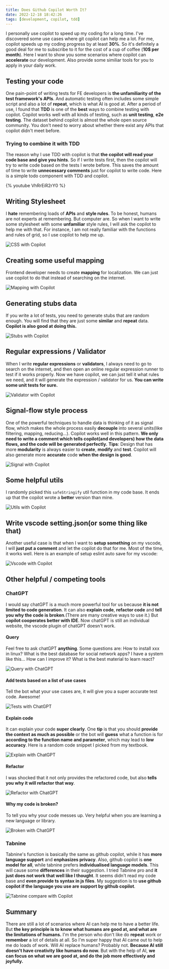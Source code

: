 ```yaml
---
title: Does Github Copilot Worth It?
date: 2022-12-18 18:42:26
tags: [development, copilot, tdd]
---
```


I personally use copilot to speed up my coding for a long time. I've discovered some use cases where git copilot can help me a lot. For me, copilot speeds up my coding progress by at least **30%**. So it's definitely a good deal for me to subscribe to it for the cost of a cup of coffee (**10$ per month**).
Here I want to show you some scenarios where copilot can **accelerate** our development. Also provide some similiar tools for you to apply in your daily work.

## Testing your code
One pain-point of writing tests for FE developers is **the unfamiliarity of the test framework's APIs**. And automatic testing often includes some simple script and also a lot of **repeat**, which is what AI is good at. After a period of use, I found that **TDD** is one of the **best** ways to combine testing with copilot.
Copilot works well with all kinds of testing, such as **unit testing**, **e2e testing**. The dataset behind copilot is  almost the whole open source community. You don't need to worry about whether there exist any APIs that copilot didn't meet before.

### Trying to combine it with TDD
The reason why I use TDD with copilot is that **the copilot will read your code base and give you hints**. So if I write tests first, then the copilot will try to write code based on the tests I wrote before. This saves the amount of time to write **unnecessary comments** just for copilot to write code.
Here is a simple todo component with TDD and copilot.

{% youtube VhRrEiR2rY0 %}

## Writing Stylesheet
I **hate** remembering loads of **APIs** and **style rules**. To be honest, humans are not experts at remembering. But computer are. So when I want to write some stylesheet with some **unfamiliar** style rules, I will ask the copilot to help me with that. For instance, I am not really familiar with the functions and rules of grid, so I use copilot to help me up.

<img alt="CSS with Copilot" src="/img/copilot/css.gif">

## Creating some useful mapping
Frontend developer needs to create **mapping** for localization. We can just use copilot to do that instead of searching on the internet.

<img alt="Mapping with Copilot" src="/img/copilot/mapping.gif">

## Generating stubs data
If you write a lot of tests, you need to generate stubs that are random enough. You will find that they are just some **similar** and **repeat** data. **Copilot is also good at doing this.**

<img alt="Stubs with Copilot" src="/img/copilot/stubs.gif">

## Regular expressions / Validator
When I write **regular expressions** or **validators**, I always need to go to search on the internet, and then open an online regular expression runner to test if it works properly. Now we have copilot, we can just tell it what rules we need, and it will generate the expression / validator for us. **You can write some unit tests for sure.**

<img alt="Validator with Copilot" src="/img/copilot/validator.gif">

## Signal-flow style process
One of the powerful techniques to handle data is thinking of it as signal flow, which makes the whole process easily **decouple** into several units(like filtering, mapping, reducing...). Copilot works well in this pattern. **We only need to write a comment which tells copilot(and developers) how the data flows, and the code will be generated perfectly.**
**Tips**: Design that has more **modularity** is always easier to **create**, **modify** and **test**. Copilot will also generate more **accurate** code **when the design is good**.

<img alt="Signal with Copilot" src="/img/copilot/signal.gif">

## Some helpful utils
I randomly picked this `safeStringify` util function in my code base. It ends up that the copilot wrote a **better** version than mine.

<img alt="Utils with Copilot" src="/img/copilot/utils.gif">

## Write vscode setting.json(or some thing like that)
Another useful case is that when I want to **setup something** on my vscode, I will **just put a comment** and let the copilot do that for me. Most of the time, it works well.
Here is an example of setup eslint auto save for my vscode:

<img alt="Vscode with Copilot" src="/img/copilot/eslint.gif">

## Other helpful / competing tools
### ChatGPT
I would say chatGPT is a much more powerful tool for us because **it is not limited to code generation**. It can also **explain code**, **refactor code** and **tell you why the code is broken**.(There are many creative ways to use it.) But **copilot cooperates better with IDE**. Now chatGPT is still an individual website, the vscode plugin of chatGPT doesn't work.
#### Query
Feel free to ask chatGPT **anything**. Some questions are: How to install xxx in linux? What is the best database for social network apps? I have a system like this... How can I improve it? What is the best material to learn react?

<img alt="Query with ChatGPT" src="/img/copilot/query.png">

#### Add tests based on a list of use cases
Tell the bot what your use cases are, it will give you a super accurate test code. Awesome!

<img alt="Tests with ChatGPT" src="/img/copilot/tests.png">

#### Explain code
It can explain your code **super clearly**. One **tip** is that you should **provide the context as much as possible** or the bot will **guess** what a function is for **according to the function name and parameter**, which may lead to **low accuracy**.
Here is a random code snippet I picked from my textbook.

<img alt="Explain with ChatGPT" src="/img/copilot/explain.png">

#### Refactor
I was shocked that it not only provides the refactored code, but also **tells you why it will refactor that way**.

<img alt="Refactor with ChatGPT" src="/img/copilot/refactor.png">

#### Why my code is broken?
To tell you why your code messes up. Very helpful when you are learning a new language or library.

<img alt="Broken with ChatGPT" src="/img/copilot/why broken.png">

### Tabnine
Tabnine's function is basically the same as github copilot, while it has **more language support** and **enphasizes privacy**. Also, github copilot is **one model for all**, while tabnine prefers **individualised language models**. This will cause some **differences** in their suggestion.
I tried Tabnine pro and **it just does not work that well like I thought**. It seems didn't read my code base and **even provide ts syntax in js files**. 
My suggestion is to **use github copilot if the language you use are support by github copilot**.

<img alt="Tabnine compare with Copilot" src="/img/copilot/tabnine.png">

## Summary
There are still a lot of scenarios where AI can help me to have a better life. But **the key principle is to know what humans are good at, and what are the limitations of humans.** I'm the person who don't like do **repeat** work or **remember** a lot of details at all. So I'm super happy that AI came out to help me do loads of work. Will AI replace humans? Probably not. **Because AI still doesn't have creativity like humans do now.** But with the help of AI, **we can focus on what we are good at, and do the job more effectively and joyfully.**

